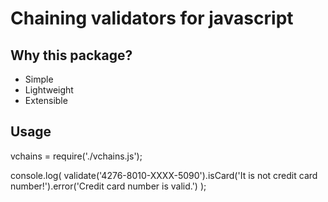Chaining validators for javascript
==================================

Why this package?
-----------------
 * Simple
 * Lightweight
 * Extensible

Usage
-----

vchains = require('./vchains.js');

console.log(
  validate('4276-8010-XXXX-5090').isCard('It is not credit card number!').error('Credit card number is valid.')
);
